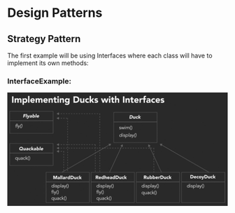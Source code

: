 # Design Patterns

## Strategy Pattern
The first example will be using Interfaces where each class will have to implement its own methods:

### InterfaceExample:
![InterfaceExample](images/StrategyPattern_InterfaceExample.png)